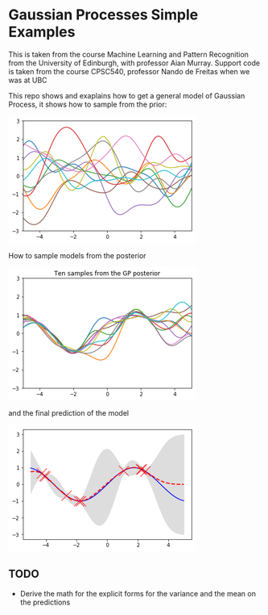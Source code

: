 # Gaussian Processes Simple Examples

This is taken from the course Machine Learning and Pattern Recognition from the University of Edinburgh, with professor Aian Murray. Support code is taken from the course CPSC540, professor Nando de Freitas when we was at UBC

This repo shows and exaplains how to get a general model of Gaussian Process, it shows how to sample from the prior:

![prior](./prior.png)

How to sample models from the posterior

![posterior](./post.png)

and the final prediction of the model

![final](./predictive.png)

## TODO

* Derive the math for the explicit forms for the variance and the mean on the predictions
